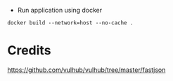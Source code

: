 * Run application using docker

```
docker build --network=host --no-cache .
```
# Credits
https://github.com/vulhub/vulhub/tree/master/fastjson

